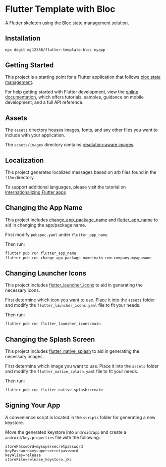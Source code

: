 # Flutter Template with Bloc

A Flutter skeleton using the Bloc state management solution.

## Installation

```bash
npx degit mj12358/flutter-template-bloc myapp
```

## Getting Started

This project is a starting point for a Flutter application that follows
[bloc state management](https://bloclibrary.dev/#/gettingstarted).

For help getting started with Flutter development, view the
[online documentation](https://flutter.dev/docs), which offers tutorials,
samples, guidance on mobile development, and a full API reference.

## Assets

The `assets` directory houses images, fonts, and any other files you want to
include with your application.

The `assets/images` directory contains [resolution-aware
images](https://flutter.dev/docs/development/ui/assets-and-images#resolution-aware).

## Localization

This project generates localized messages based on arb files found in
the `l10n` directory.

To support additional languages, please visit the tutorial on
[Internationalizing Flutter
apps](https://flutter.dev/docs/development/accessibility-and-localization/internationalization)

## Changing the App Name

This project includes [change_app_package_name](https://pub.dev/packages/change_app_package_name) and [flutter_app_name](https://pub.dev/packages/flutter_app_name) to aid in changing the app/package name.

First modify `pubspec.yaml` under `flutter_app_name`.

Then run:

```bash
flutter pub run flutter_app_name
flutter pub run change_app_package_name:main com.company.myappname
```

## Changing Launcher Icons

This project includes [flutter_launcher_icons](https://pub.dev/packages/flutter_launcher_icons) to aid in generating the necessary icons.

First determine which icon you want to use. Place it into the `assets` folder and modify the `flutter_launcher_icons.yaml` file to fit your needs.

Then run:

```bash
flutter pub run flutter_launcher_icons:main
```

## Changing the Splash Screen

This project includes [flutter_native_splash](https://pub.dev/packages/flutter_native_splash) to aid in generating the necessary images.

First determine which image you want to use. Place it into the `assets` folder and modify the `flutter_native_splash.yaml` file to fit your needs.

Then run:

```bash
flutter pub run flutter_native_splash:create
```

## Signing Your App

A convenience script is located in the `scripts` folder for generating a new keystore.

Move the generated keystore into `android/app` and create a `android/key.properties` file with the following:

```properties
storePassword=mysupersecretpassword
keyPassword=mysupersecretpassword
keyAlias=release
storeFile=release_keystore.jks
```
